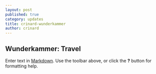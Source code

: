 ```yaml
---
layout: post
published: true
category: updates
title: crinard-wunderkammer
author: crinard
---
```

## Wunderkammer: Travel

Enter text in [Markdown](http://daringfireball.net/projects/markdown/). Use the toolbar above, or click the **?** button for formatting help.

